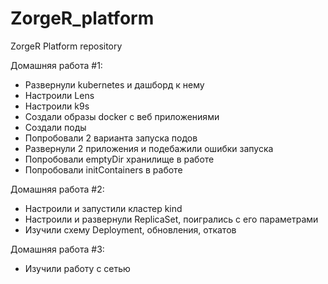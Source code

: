 # ZorgeR_platform
ZorgeR Platform repository


Домашняя работа #1:
- Развернули kubernetes и дашборд к нему
- Настроили Lens
- Настроили k9s
- Создали образы docker с веб приложениями
- Создали поды
- Попробовали 2 варианта запуска подов
- Развернули 2 приложения и подебажили ошибки запуска
- Попробовали emptyDir хранилище в работе
- Попробовали initContainers в работе

Домашняя работа #2:
- Настроили и запустили кластер kind
- Настроили и развернули ReplicaSet, поигрались с его параметрами
- Изучили схему Deployment, обновления, откатов

Домашняя работа #3:
- Изучили работу с сетью
